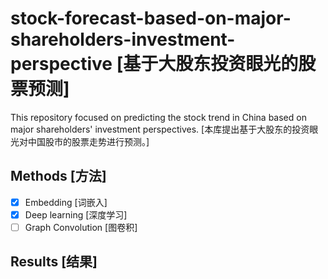 # stock-forecast-based-on-major-shareholders-investment-perspective [基于大股东投资眼光的股票预测]
This repository focused on predicting the stock trend in China based on major shareholders' investment perspectives. [本库提出基于大股东的投资眼光对中国股市的股票走势进行预测。]

## Methods [方法]
- [x] Embedding [词嵌入]
- [x] Deep learning [深度学习]
- [ ] Graph Convolution [图卷积]

## Results [结果]
